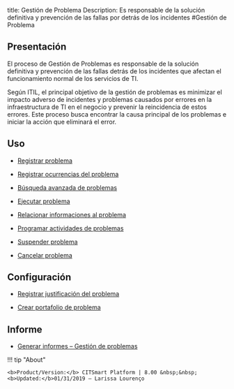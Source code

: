 title: Gestión de Problema 
Description: Es responsable de la solución definitiva y prevención de las fallas por detrás de los incidentes
#Gestión de Problema

Presentación
----------------

El proceso de Gestión de Problemas es responsable de la solución definitiva
y prevención de las fallas detrás de los incidentes que afectan el funcionamiento normal
de los servicios de TI.

Según ITIL, el principal objetivo de la gestión de problemas es minimizar el impacto
adverso de incidentes y problemas causados por errores en la infraestructura de TI
en el negocio y prevenir la reincidencia de estos errores. Este proceso busca encontrar
la causa principal de los problemas e iniciar la acción que eliminará el error.

Uso
----------------

-   [Registrar problema](/es-es/citsmart-platform-8/processes/problem/use/register-problem.html)

-   [Registrar ocurrencias del problema](/es-es/citsmart-platform-8/processes/problem/use/problem-occurrences.html)

-   [Búsqueda avanzada de problemas](/es-es/citsmart-platform-8/processes/problem/use/advanced-search-for-problem.html)

-   [Ejecutar problema](/es-es/citsmart-platform-8/processes/problem/use/problem-execution.html)

-   [Relacionar informaciones al problema](/es-es/citsmart-platform-8/processes/problem/use/relate-information-to-problem.html)

-   [Programar actividades de problemas](/es-es/citsmart-platform-8/processes/problem/use/schedule-problem-activities.html)

-   [Suspender problema](/es-es/citsmart-platform-8/processes/problem/use/suspend-problem.html)

-   [Cancelar problema](/es-es/citsmart-platform-8/processes/problem/use/cancel-problem.html)

Configuración
----------------

-   [Registrar justificación del problema](/es-es/citsmart-platform-8/processes/problem/configuration/problem-justification.html)

-   [Crear portafolio de problema](/es-es/citsmart-platform-8/processes/problem/configuration/problem-portfolio.html)

Informe
-------------

-   [Generar informes – Gestión de problemas](/es-es/citsmart-platform-8/processes/problem/configuration/generate-reports-problem-management.html)

!!! tip "About"

    <b>Product/Version:</b> CITSmart Platform | 8.00 &nbsp;&nbsp;
    <b>Updated:</b>01/31/2019 – Larissa Lourenço
